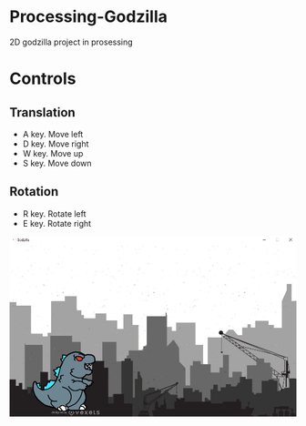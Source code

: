 # Processing-Godzilla
 2D godzilla project in prosessing 

# Controls
## Translation
- A key. Move left
- D key. Move right
- W key. Move up
- S key. Move down
## Rotation
- R key. Rotate left
- E key. Rotate right

![alt text](img-proyect.jpg)

